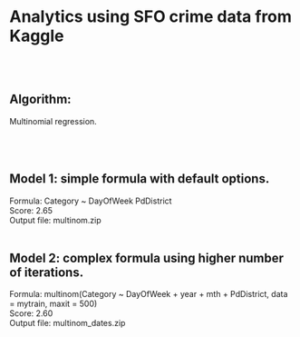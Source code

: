 <h1>
Analytics using SFO crime data from Kaggle </h1><br><br>

<h2>Algorithm: </h2>
Multinomial regression. <br><br>
<br><br>

<h2>Model 1: simple formula with default options. </h2>
Formula: Category ~ DayOfWeek PdDistrict<br>
Score: 2.65 <br>
Output file: multinom.zip <br> <br>

<h2>Model 2: complex formula using higher number of iterations. </h2>
Formula:  multinom(Category ~ DayOfWeek + year + mth + PdDistrict, 
                data = mytrain, maxit = 500)<br>
Score: 2.60 <br>
Output file: multinom_dates.zip <br>

